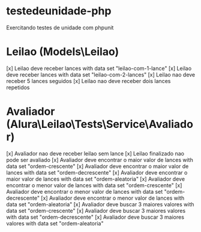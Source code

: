 # testedeunidade-php
Exercitando testes de unidade com phpunit

# Leilao (Models\Leilao)
 [x] Leilao deve receber lances with data set "leilao-com-1-lance"
 [x] Leilao deve receber lances with data set "leilao-com-2-lances"
 [x] Leilao nao deve receber 5 lances seguidos
 [x] Leilao nao deve receber dois lances repetidos

# Avaliador (Alura\Leilao\Tests\Service\Avaliador)
 [x] Avaliador nao deve receber leilao sem lance
 [x] Leilao finalizado nao pode ser avaliado
 [x] Avaliador deve encontrar o maior valor de lances with data set "ordem-crescente"
 [x] Avaliador deve encontrar o maior valor de lances with data set "ordem-decrescente"
 [x] Avaliador deve encontrar o maior valor de lances with data set "ordem-aleatoria"
 [x] Avaliador deve encontrar o menor valor de lances with data set "ordem-crescente"
 [x] Avaliador deve encontrar o menor valor de lances with data set "ordem-decrescente"
 [x] Avaliador deve encontrar o menor valor de lances with data set "ordem-aleatoria"
 [x] Avaliador deve buscar 3 maiores valores with data set "ordem-crescente"
 [x] Avaliador deve buscar 3 maiores valores with data set "ordem-decrescente"
 [x] Avaliador deve buscar 3 maiores valores with data set "ordem-aleatoria"
